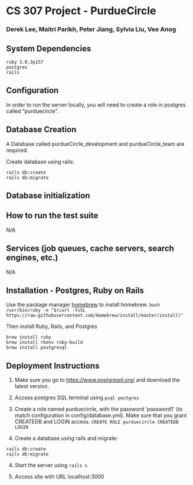 # CS 307 Project - PurdueCircle
### Derek Lee, Maitri Parikh, Peter Jiang, Sylvia Liu, Vee Anog

## System Dependencies
    ruby 3.0.3p157
    postgres
    rails

## Configuration
In order to run the server locally, you will need to create a role in postgres called "purduecircle".

## Database Creation
A Database called purdueCircle_development and purdueCircle_team are required.

Create database using rails:
```
rails db:create
rails db:migrate
```

## Database initialization

## How to run the test suite
N/A

## Services (job queues, cache servers, search engines, etc.)
N/A

## Installation - Postgres, Ruby on Rails

Use the package manager [homebrew](https://brew.sh) to install homebrew.
```bash /usr/bin/ruby -e "$(curl -fsSL https://raw.githubusercontent.com/Homebrew/install/master/install)"```

Then install Ruby, Rails, and Postgres
```
brew install ruby
brew install rbenv ruby-build
brew install postgresql
```

## Deployment Instructions

1) Make sure you go to https://www.postgresql.org/ and download the latest version.

2) Access postgres SQL terminal using 
```psql postgres```

3) Create a role named purduecircle, with the password 'password1' (to match configuration in config/database.yml). Make sure that you grant CREATEDB and LOGIN access.
```CREATE ROLE purduecircle CREATEDB LOGIN```

4) Create a database using rails and migrate:
```
rails db:create
rails db:migrate
```

4) Start the server using
```rails s```

5) Access site with URL localhost:3000

